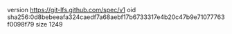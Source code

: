 version https://git-lfs.github.com/spec/v1
oid sha256:0d8bebeeafa324caedf7a68aebf17b6733317e4b20c47b9e71077763f0098f79
size 1249
